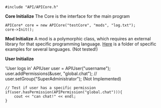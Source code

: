 

    #include "API/APICore.h"

**Core Initialize**
The Core is the interface for the main program
    
    APICore* core = new APICore("testCore", "mods", "log.txt");
    core->Init();
    
**Mod Initialize**
A mod is a polymorphic class, which requires an external library for that specific programming language.
[Here](https://github.com/EterniaLogic/EterniaEngine/tree/master/src/Scripts) is a folder of specific examples for several languages. (Not tested!)


**User Initialize**

'User logs in'
    APIUser user = APIUser("username");
    user.addPermissions(&user, "global.chat");
    // user.setGroup("SuperAdministrator"); (Not Implemented)
    
    // Test if user has a specific permission
    if(user.hasPermission(APIPermission("global.chat"))){
        cout << "can chat!" << endl;
    }
